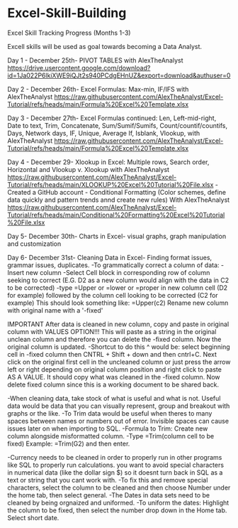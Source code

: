 # Excel-Skill-Building

Excel Skill Tracking Progress (Months 1-3)

Excell skills will be used as goal towards becoming a Data Analyst.

Day 1 - December 25th- PIVOT TABLES with AlexTheAnalyst https://drive.usercontent.google.com/download?id=1Ja022P6lkiXWE9iQJt2s940PCdgEHnUZ&export=download&authuser=0

Day 2 - December 26th- Excel Formulas: Max-min, IF/IFS with AlexTheAnalyst https://raw.githubusercontent.com/AlexTheAnalyst/Excel-Tutorial/refs/heads/main/Formula%20Excel%20Template.xlsx

Day 3 - December 27th- Excel Formulas continued: Len, Left-mid-right, Date to text, Trim, Concatenate, Sum/Sumif/Sumifs, Count/countif/countifs, Days, Network days, IF, Unique, Average If, Isblank, Vlookup, with AlexTheAnalyst 
https://raw.githubusercontent.com/AlexTheAnalyst/Excel-Tutorial/refs/heads/main/Formula%20Excel%20Template.xlsx

Day 4 - December 29- Xlookup in Excel: Multiple rows, Search order, Horizontal and Vlookup v. Xlookup with AlexTheAnalyst https://raw.githubusercontent.com/AlexTheAnalyst/Excel-Tutorial/refs/heads/main/XLOOKUP%20Excel%20Tutorial%20File.xlsx
      - Created a GitHub account
      - Conditional Formatting (Color schemes, define data quickly and pattern trends annd create new rules) With AlexTheAnalyst https://raw.githubusercontent.com/AlexTheAnalyst/Excel-Tutorial/refs/heads/main/Conditional%20Formatting%20Excel%20Tutorial%20File.xlsx
      
Day 5- December 30th- Charts in Excel- visual graphs, graph manipulation and customization

Day 6- December 31st- Cleaning Data in Excel- Finding format issues, grammar issues, duplicates.
      -To grammatically correct a column of data:
            -Insert new column
            -Select Cell block in corresponding row of column seeking to correct (E.G. D2 as a new column would align with the data in C2 to be corrected)
            -type =Upper or =lower or =proper in new column cell (D2 for example) followed by the column cell looking to be corrected (C2 for example)
            This should look something like: =Upper(c2) 
            Rename new column with original name with a '-fixed'
            
IMPORTANT
            After data is cleaned in new column, copy and paste in original column with VALUES OPTION!!! This will paste as a string in the original unclean column and therefore you can delete the -fixed column. Now the original column is updated. 
                  -Shortcut to do this ^ would be: select beginning cell in -fixed column then CNTRL + Shift + down and then cntrl+C. Next click on the original first cell in the uncleaned column or just press the arrow left or right depending on original column                            position and right click to paste AS A VALUE. It should copy what was cleaned in the -fixed column. Now delete fixed column since this is a working document to be shared back. 
                  
-When cleaning data, take stock of what is useful and what is not. Useful data would be data that you can visually represent, group and breakout with graphs or the like.
-To Trim data would be useful when theres to many spaces between names or numbers out of error. Invisible spaces can cause issues later on when importing to SQL. 
            -Formula to Trim: Create new column alongside misformatted column.
            -Type =Trim(column cell to be fixed)
                  Example: =Trim(G2) and then enter.
                  
-Currency needs to be cleaned in order to properly run in other programs like SQL to properly run calculations. you want to avoid special characters in numerical data (like the dollar sign $) so it doesnt turn back in SQL as a text or string that you cant work            with. 
      -To fix this and remove special characters, select the column to be cleaned and then choose Number under the home tab, then select general. 
-The Dates in data sets need to be cleaned by being orgnaized and uniformed.
      -To uniform the dates: Highlight the column to be fixed, then select the number drop down in the Home tab. Select short date.
            
      
